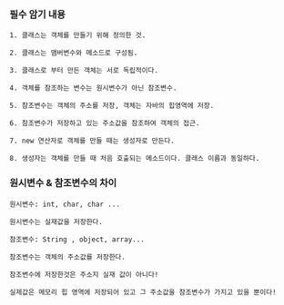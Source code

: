 ### 필수 암기 내용

    1. 클래스는 객체를 만들기 위해 정의한 것.

    2. 클래스는 맴버변수와 메소드로 구성됨.

    3. 클래스로 부터 만든 객체는 서로 독립적이다.
  
    4. 객체를 참조하는 변수는 원시변수가 아닌 참조변수.
   
    5. 참조변수는 객체의 주소를 저장, 객체는 자바의 힙영역에 저장.
   
    6. 참조변수가 저장하고 있는 주소값을 참조하여 객체의 접근.
    
    7. new 연산자로 객체를 만들 때는 생성자로 만든다.
    
    8. 생성자는 객체를 만들 때 처음 호출되는 메소드이다. 클래스 이름과 동일하다.

### 원시변수 & 참조변수의 차이
    원시변수: int, char, char ...

    원시변수는 실재값을 저장한다.

    참조변수: String , object, array...

    참조변수는 객체의 주소값를 저장한다.

    참조변수에 저장한것은 주소지 실재 값이 아니다!

    실제값은 메모리 힙 영역에 저장되어 있고 그 주소값을 참조변수가 가지고 있을 뿐이다!
    

    
